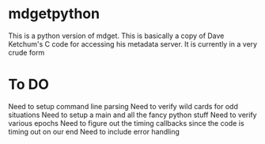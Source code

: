 mdgetpython
===========

This is a python version of mdget.  This is basically a copy of 
Dave Ketchum's C code for accessing his metadata server.  It is currently
in a very crude form

To DO
===========

Need to setup command line parsing
Need to verify wild cards for odd situations
Need to setup a main and all the fancy python stuff
Need to verify various epochs
Need to figure out the timing callbacks since the code is timing out on our end
Need to include error handling
